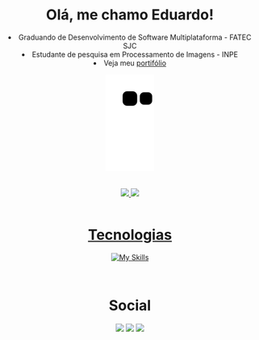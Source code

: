 <div align="center">
  <h1> Olá, me chamo Eduardo! </h1>
  <li>Graduando de Desenvolvimento de Software Multiplataforma - FATEC SJC
  <li>Estudante de pesquisa em Processamento de Imagens - INPE 
  <li>Veja meu <a href="https://desduh-desduh.vercel.app/menu" target="_blank"> portifólio </a>
</div> 
 
<div align="center"> 

 
   ![Snake animation](https://github.com/Desduh/Desduh/blob/output/github-contribution-grid-snake.svg)
</div>

<br>

<div align="center">
  <a href="https://github.com/Desduh">
  <img height="180em" src="https://github-readme-stats.vercel.app/api?username=Desduh&show_icons=true&theme=dracula&include_all_commits=true&count_private=true"/>
  <img height="180em" src="https://github-readme-stats.vercel.app/api/top-langs/?username=Desduh&layout=compact&langs_count=7&theme=dracula"/>
</div>

 <br> 
  
  <div align="center" >
  <h1>Tecnologias</h1>

[![My Skills](https://skills.thijs.gg/icons?i=css,flask,html,java,js,mongodb,mysql,react,nodejs,py,spring&theme=dark)](https://skills.thijs.gg)
    
</div>
  
  <br>

<div align="center">
  <h1>Social</h1>
  
<a href="https://www.instagram.com/desduh_/" target="_blank"><img src="https://img.shields.io/badge/-Instagram-%23E4405F?style=for-the-badge&logo=instagram&logoColor=white" target="_blank"></a>
 <a href="https://discordapp.com/users/Desduh_#7490" target="_blank"><img src="https://img.shields.io/badge/Discord-7289DA?style=for-the-badge&logo=discord&logoColor=white" target="_blank"></a> 
<a href = "mailto:eduardofalandess@gmail.com"><img src="https://img.shields.io/badge/-Gmail-%23333?style=for-the-badge&logo=gmail&logoColor=white" target="_blank"></a>
</div>
